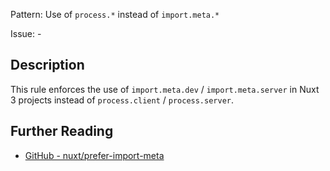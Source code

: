 Pattern: Use of `process.*` instead of `import.meta.*`

Issue: -

## Description

This rule enforces the use of `import.meta.dev` / `import.meta.server` in Nuxt 3 projects instead of `process.client` / `process.server`.

## Further Reading

* [GitHub - nuxt/prefer-import-meta](https://eslint.nuxt.com/packages/plugin#nuxtprefer-import-meta)